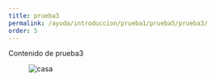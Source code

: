 ```yaml
---
title: prueba3
permalink: /ayuda/introduccion/prueba1/prueba5/prueba3/
order: 5
---
```


<p>Contenido de prueba3</p>
<figure>
	<img src="{{ '/assets/images/casa.jpg' | absolute_url }}" alt="casa">
</figure>

